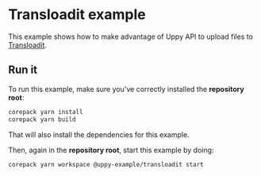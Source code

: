 # Transloadit example

This example shows how to make advantage of Uppy API to upload files to
[Transloadit](https://transloadit.com/).

## Run it

To run this example, make sure you've correctly installed the **repository
root**:

```sh
corepack yarn install
corepack yarn build
```

That will also install the dependencies for this example.

Then, again in the **repository root**, start this example by doing:

```sh
corepack yarn workspace @uppy-example/transloadit start
```
